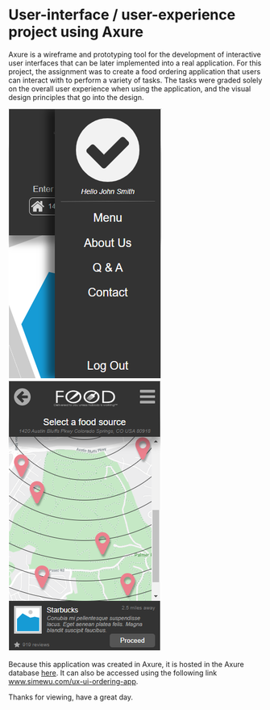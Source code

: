 # User-interface / user-experience project using Axure
Axure is a wireframe and prototyping tool for the development of interactive user interfaces that can be later implemented into a real application. For this project, the assignment was to create a food ordering application that users can interact with to perform a variety of tasks. The tasks were graded solely on the overall user experience when using the application, and the visual design principles that go into the design. 

![](screenshots/1.png)![](screenshots/2.png)

Because this application was created in Axure, it is hosted in the Axure database [here](https://eaa46o.axshare.com/).
It can also be accessed using the following link www.simewu.com/ux-ui-ordering-app.

Thanks for viewing, have a great day.

